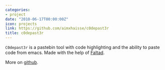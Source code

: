```yaml
---
categories:
- project
date: "2010-06-17T00:00:00Z"
icon: projects
link: https://github.com/aimxhaisse/c0depast3r
title: c0depast3r
---
```


`C0depast3r` is a pastebin tool with code highlighting and the ability
to paste code from emacs. Made with the help of
[Faltad](http://faltad.sbrk.org).

More on [github](https://github.com/aimxhaisse/c0depast3r).
